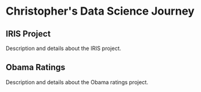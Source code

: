 # Christopher's Data Science Journey

<!-- IRIS Project Section -->
<section id="iris-project">
    <h2>IRIS Project</h2>
    <p>Description and details about the IRIS project.</p>
    <!-- Add any images, links, or further content related to this project -->
</section>

<!-- Obama Ratings Section -->
<section id="obama-ratings">
    <h2>Obama Ratings</h2>
    <p>Description and details about the Obama ratings project.</p>
    <!-- Add any images, links, or further content related to this project -->
</section>
